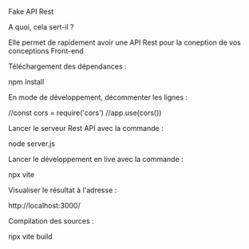 Fake API Rest

A quoi, cela sert-il ?

Elle permet de rapidement avoir une API Rest pour la coneption de vos conceptions Front-end 

Téléchargement des dépendances :

npm install

En mode de développement, décommenter les lignes :

//const cors = require('cors')
//app.use(cors())

Lancer le serveur Rest API avec la commande :

node server.js

Lancer le développement en live avec la commande :

npx vite

Visualiser le résultat à l'adresse :

http://localhost:3000/

Compilation des sources : 

npx vite build